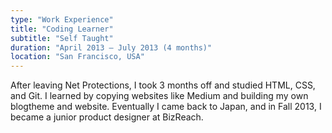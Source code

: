 ```yaml
---
type: "Work Experience"
title: "Coding Learner"
subtitle: "Self Taught"
duration: "April 2013 – July 2013 (4 months)"
location: "San Francisco, USA"
---
```


After leaving Net Protections, I took 3 months off and studied HTML, CSS, and Git. I learned by copying websites like Medium and building my own blogtheme and website. Eventually I came back to Japan, and in Fall 2013, I became a junior product designer at BizReach.
